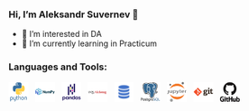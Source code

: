 ### Hi, I’m Aleksandr Suvernev 👋
- 👀 I’m interested in DA
- 🌱 I’m currently learning in Practicum
  
### Languages and Tools:
<div>
  <img src="https://github.com/devicons/devicon/blob/master/icons/python/python-original-wordmark.svg" title="AWS" alt="AWS" width="35" height="35"/>&nbsp&nbsp;
  <img src="https://github.com/devicons/devicon/blob/master/icons/numpy/numpy-original-wordmark.svg" title="AWS" alt="AWS" width="35" height="35"/>&nbsp&nbsp;
  <img src="https://github.com/devicons/devicon/blob/master/icons/pandas/pandas-original-wordmark.svg" title="AWS" alt="AWS" width="35" height="35"/>&nbsp&nbsp;
  <img src="https://github.com/devicons/devicon/blob/master/icons/sqlalchemy/sqlalchemy-original-wordmark.svg" title="AWS" alt="AWS" width="35" height="35"/>&nbsp&nbsp;
  <img src="https://raw.githubusercontent.com/github/explore/80688e429a7d4ef2fca1e82350fe8e3517d3494d/topics/sql/sql.png" title="AWS" alt="AWS" width="35" height="35"/>&nbsp&nbsp;
  <img src="https://github.com/devicons/devicon/blob/master/icons/postgresql/postgresql-original-wordmark.svg" title="AWS" alt="AWS" width="35" height="35"/>&nbsp&nbsp;
  <img src="https://github.com/devicons/devicon/blob/master/icons/jupyter/jupyter-original-wordmark.svg" title="AWS" alt="AWS" width="35" height="35"/>&nbsp&nbsp;
  <img src="https://github.com/devicons/devicon/blob/master/icons/git/git-original-wordmark.svg" title="Git" **alt="Git" width="35" height="35"/>&nbsp&nbsp;
  <img src="https://github.com/devicons/devicon/blob/master/icons/github/github-original-wordmark.svg" title="AWS" alt="AWS" width="35" height="35"/>
</div>


<!---
anik2-y/anik2-y is a ✨ special ✨ repository because its `README.md` (this file) appears on your GitHub profile.
You can click the Preview link to take a look at your changes.
--->
